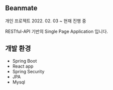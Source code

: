 ## Beanmate
개인 프로젝트 2022. 02. 03 ~ 현재 진행 중


RESTful-API 기반의 Single Page Application 입니다.

## 개발 환경
- Spring Boot
- React app
- Spring Security
- JPA
- Mysql


